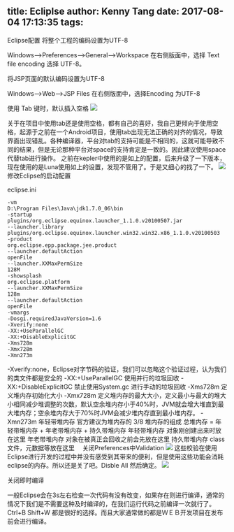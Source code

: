 title: Ecliplse
author: Kenny Tang
date: 2017-08-04 17:13:35
tags:
---
Eclipse配置
将整个工程的编码设置为UTF-8

Windows-->Preferences-->General-->Workspace 在右侧版面中，选择 Text file encoding 选择 UTF-8。

将JSP页面的默认编码设置为UTF-8

Windows-->Web-->JSP Files   在右侧版面中，选择Encoding 为UTF-8
<!-- more -->
使用 Tab 键时，默认插入空格
![](/images/1.png)

关于在项目中使用tab还是使用空格，都有自己的喜好，我自己更倾向于使用空格，起源于之前在一个Android项目，使用tab出现无法正确的对齐的情况，导致界面出现错乱。各种编译器，平台对tab的支持可能是不相同的，这就可能导致不同的结果，但是无论那种平台对space的支持肯定是一致的。因此建议使用space代替tab进行操作。
之前在kepler中使用的是如上的配置，后来升级了一下版本，现在使用的是Luna使用如上的设置，发现不管用了。于是又细心的找了一下。
![](/images/3.png)
修改Eclipse的启动配置

eclipse.ini
```
-vm  
D:\Program Files\Java\jdk1.7.0_06\bin  
-startup  
plugins/org.eclipse.equinox.launcher_1.1.0.v20100507.jar  
--launcher.library  
plugins/org.eclipse.equinox.launcher.win32.win32.x86_1.1.0.v20100503  
-product  
org.eclipse.epp.package.jee.product  
--launcher.defaultAction  
openFile  
--launcher.XXMaxPermSize  
128M  
-showsplash  
org.eclipse.platform  
--launcher.XXMaxPermSize  
128m  
--launcher.defaultAction  
openFile  
-vmargs  
-Dosgi.requiredJavaVersion=1.6  
-Xverify:none  
-XX:+UseParallelGC  
-XX:+DisableExplicitGC  
-Xms728m  
-Xmx728m  
-Xmn273m  
```

-Xverify:none，Eclipse对字节码的验证，我们可以忽略这个验证过程，认为我们的类文件都是安全的
-XX:+UseParallelGC  使用并行的垃圾回收
-XX:+DisableExplicitGC 禁止使用System.gc 进行手动的垃圾回收
-Xms728m                    定义堆内存初始化大小
-Xmx728m                   定义堆内存的最大大小，定义最小与最大的堆大小相同减少堆调整的次数，默认空余堆内存小于40%时，JVM就会增大堆直到最大堆内存；空余堆内存大于70%时JVM会减少堆内存直到最小堆内存。
-Xmn273m    年轻带堆内存 官方建议为堆内存的 3/8
堆内存的组成	总堆内存 = 年轻带堆内存 + 年老带堆内存 + 持久带堆内存
年轻带堆内存	对象刚创建出来时放在这里
年老带堆内存	对象在被真正会回收之前会先放在这里
持久带堆内存	class文件，元数据等放在这里
　关闭Preferences中Validation
![](/images/4.png)
这些校验在使用Eclipse进行开发的过程中并没有感受到其带来的便利，但是使用这些功能会消耗eclipse的内存。所以还是关了吧。Disble All 然后确定。
![](/images/5.png)

关闭即时编译

一般Eclipse会在3s左右检查一次代码有没有改变，如果存在则进行编译，通常的情况下我们是不需要这种及时编译的，在我们运行代码之前编译一次就行了。Ctrl+B Shift+W 都是很好的选择。而且大家通常做的都是ＷＥＢ开发项目在发布前会进行编译。